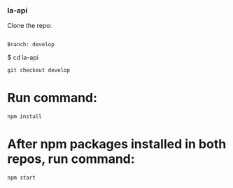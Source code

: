 ### la-api

Clone the repo:
```

Branch: develop
```

$ cd la-api

```
git checkout develop
```

# Run command: 
```
npm install
```

# After npm packages installed in both repos, run command:
```
npm start
```


